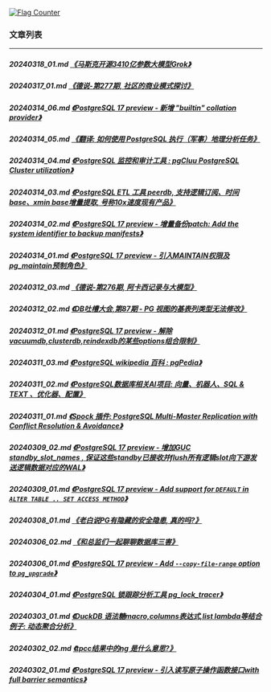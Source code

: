 <a rel="nofollow" href="http://info.flagcounter.com/h9V1"  ><img src="http://s03.flagcounter.com/count/h9V1/bg_FFFFFF/txt_000000/border_CCCCCC/columns_2/maxflags_12/viewers_0/labels_0/pageviews_0/flags_0/"  alt="Flag Counter"  border="0"  ></a>  
  
### 文章列表  
----  
##### 20240318_01.md   [《马斯克开源3410亿参数大模型Grok》](20240318_01.md)  
##### 20240317_01.md   [《德说-第277期, 社区的商业模式探讨》](20240317_01.md)  
##### 20240314_06.md   [《PostgreSQL 17 preview - 新增 "builtin" collation provider》](20240314_06.md)  
##### 20240314_05.md   [《翻译: 如何使用 PostgreSQL 执行（军事）地理分析任务》](20240314_05.md)  
##### 20240314_04.md   [《PostgreSQL 监控和审计工具 : pgCluu PostgreSQL Cluster utilization》](20240314_04.md)  
##### 20240314_03.md   [《PostgreSQL ETL 工具 peerdb, 支持逻辑订阅、时间base、xmin base增量提取, 号称10x速度现有产品》](20240314_03.md)  
##### 20240314_02.md   [《PostgreSQL 17 preview - 增量备份patch: Add the system identifier to backup manifests》](20240314_02.md)  
##### 20240314_01.md   [《PostgreSQL 17 preview - 引入MAINTAIN权限及pg_maintain预制角色》](20240314_01.md)  
##### 20240312_03.md   [《德说-第276期, 阿卡西记录与大模型》](20240312_03.md)  
##### 20240312_02.md   [《DB吐槽大会,第87期 - PG 视图的基表列类型无法修改》](20240312_02.md)  
##### 20240312_01.md   [《PostgreSQL 17 preview - 解除vacuumdb,clusterdb,reindexdb的某些options组合限制》](20240312_01.md)  
##### 20240311_03.md   [《PostgreSQL wikipedia 百科 : pgPedia》](20240311_03.md)  
##### 20240311_02.md   [《PostgreSQL数据库相关AI项目: 向量、机器人、SQL & TEXT 、优化器、配置》](20240311_02.md)  
##### 20240311_01.md   [《Spock 插件: PostgreSQL Multi-Master Replication with Conflict Resolution & Avoidance》](20240311_01.md)  
##### 20240309_02.md   [《PostgreSQL 17 preview - 增加GUC standby_slot_names , 保证这些standby已接收并flush所有逻辑slot向下游发送逻辑数据对应的WAL》](20240309_02.md)  
##### 20240309_01.md   [《PostgreSQL 17 preview - Add support for `DEFAULT` in `ALTER TABLE .. SET ACCESS METHOD`》](20240309_01.md)  
##### 20240308_01.md   [《老白说PG有隐藏的安全隐患, 真的吗?》](20240308_01.md)  
##### 20240306_02.md   [《和总监们一起聊聊数据库三害》](20240306_02.md)  
##### 20240306_01.md   [《PostgreSQL 17 preview - Add `--copy-file-range` option to `pg_upgrade`》](20240306_01.md)  
##### 20240304_01.md   [《PostgreSQL 锁跟踪分析工具 pg_lock_tracer》](20240304_01.md)  
##### 20240303_01.md   [《DuckDB 语法糖macro,columns表达式,list lambda等结合例子: 动态聚合分析》](20240303_01.md)  
##### 20240302_02.md   [《tpcc结果中的ng 是什么意思?》](20240302_02.md)  
##### 20240302_01.md   [《PostgreSQL 17 preview - 引入读写原子操作函数接口with full barrier semantics》](20240302_01.md)  

